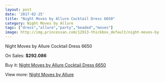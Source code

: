 ```yaml
---
layout: post
date: '2017-02-25'
title: "Night Moves by Allure Cocktail Dress 6650"
category: Night Moves by Allure
tags: ["dress","allure","party","beaded","moves"]
image: http://img.princessan.com/12913-thickbox_default/night-moves-by-allure-cocktail-dress-6650.jpg
---
```

Night Moves by Allure Cocktail Dress 6650

On Sales: **$292.086**
<a href="https://www.princessan.com/en/night-moves-by-allure/6152-night-moves-by-allure-cocktail-dress-6650.html"><amp-img layout="responsive" width="600" height="600" src="//img.princessan.com/12913-thickbox_default/night-moves-by-allure-cocktail-dress-6650.jpg" alt="Night Moves by Allure Cocktail Dress 6650 0" /></a>
<a href="https://www.princessan.com/en/night-moves-by-allure/6152-night-moves-by-allure-cocktail-dress-6650.html"><amp-img layout="responsive" width="600" height="600" src="//img.princessan.com/12915-thickbox_default/night-moves-by-allure-cocktail-dress-6650.jpg" alt="Night Moves by Allure Cocktail Dress 6650 1" /></a>
<a href="https://www.princessan.com/en/night-moves-by-allure/6152-night-moves-by-allure-cocktail-dress-6650.html"><amp-img layout="responsive" width="600" height="600" src="//img.princessan.com/12914-thickbox_default/night-moves-by-allure-cocktail-dress-6650.jpg" alt="Night Moves by Allure Cocktail Dress 6650 2" /></a>

Buy it: [Night Moves by Allure Cocktail Dress 6650](https://www.princessan.com/en/night-moves-by-allure/6152-night-moves-by-allure-cocktail-dress-6650.html "Night Moves by Allure Cocktail Dress 6650")

View more: [Night Moves by Allure](https://www.princessan.com/en/49-night-moves-by-allure "Night Moves by Allure")